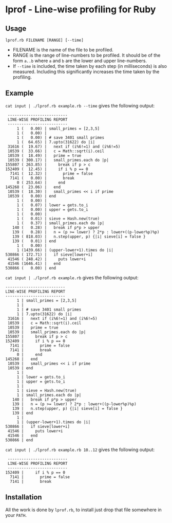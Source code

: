 lprof - Line-wise profiling for Ruby
====================================

Usage
-----

    lprof.rb FILENAME [RANGE] [--time]

* FILENAME is the name of the file to be profiled.
* RANGE is the range of line-numbers to be profiled. It should be of the form `a..b` where `a` and `b` are the lower and upper line-numbers.
* If `--time` is included, the time taken by each step (in milliseconds) is also measured. Including this significantly increases the time taken by the profiling.

Example
-------

`cat input | ./lprof.rb example.rb --time` gives the following output:

     --------------------------
     LINE-WISE PROFILING REPORT
     --------------------------
         1 (   0.00) | small_primes = [2,3,5]
         1 (   0.00) | 
         1 (   0.00) | # save 3401 small primes
         1 (  64.65) | 7.upto(31622) do |i|
     31616 (  19.67) |   next if (i%6!=1) and (i%6!=5)
     10539 (  33.66) |   c = Math::sqrt(i).ceil
     10539 (  18.49) |   prime = true
     10539 ( 300.17) |   small_primes.each do |p|
    155807 ( 263.85) |     break if p > c
    152409 (  12.45) |     if i % p == 0
      7141 (  12.32) |       prime = false
      7141 (   0.00) |       break
         0 ( 253.64) |     end
    145268 (  23.06) |   end
     10539 (  18.30) |   small_primes << i if prime
     10539 (   0.00) | end
         1 (   0.00) | 
         1 (   0.07) | lower = gets.to_i
         1 (   0.00) | upper = gets.to_i
         1 (   0.00) | 
         1 (   0.01) | sieve = Hash.new(true)
         1 (   0.37) | small_primes.each do |p|
       140 (   0.28) |   break if p*p > upper
       139 (   0.28) |   n = (p >= lower) ? 2*p : lower+((p-lower%p)%p)
       139 ( 818.03) |   n.step(upper, p) {|i| sieve[i] = false }
       139 (   0.01) | end
         1 (   0.00) | 
         1 (1439.66) | (upper-lower+1).times do |i|
    530866 ( 172.71) |   if sieve[lower+i]
     41546 ( 248.42) |     puts lower+i
     41546 (1646.41) |   end
    530866 (   0.00) | end

`cat input | ./lprof.rb example.rb` gives the following output:

    --------------------------
    LINE-WISE PROFILING REPORT
    --------------------------
         1 | small_primes = [2,3,5]
         1 | 
         1 | # save 3401 small primes
         1 | 7.upto(31622) do |i|
     31616 |   next if (i%6!=1) and (i%6!=5)
     10539 |   c = Math::sqrt(i).ceil
     10539 |   prime = true
     10539 |   small_primes.each do |p|
    155807 |     break if p > c
    152409 |     if i % p == 0
      7141 |       prime = false
      7141 |       break
         0 |     end
    145268 |   end
     10539 |   small_primes << i if prime
     10539 | end
         1 | 
         1 | lower = gets.to_i
         1 | upper = gets.to_i
         1 | 
         1 | sieve = Hash.new(true)
         1 | small_primes.each do |p|
       140 |   break if p*p > upper
       139 |   n = (p >= lower) ? 2*p : lower+((p-lower%p)%p)
       139 |   n.step(upper, p) {|i| sieve[i] = false }
       139 | end
         1 | 
         1 | (upper-lower+1).times do |i|
    530866 |   if sieve[lower+i]
     41546 |     puts lower+i
     41546 |   end
    530866 | end


`cat input | ./lprof.rb example.rb 10..12` gives the following output:

     --------------------------
     LINE-WISE PROFILING REPORT
     --------------------------
    152409 |     if i % p == 0
      7141 |       prime = false
      7141 |       break

Installation
------------

All the work is done by `lprof.rb`, to install just drop that file somewhere in your `PATH`.
